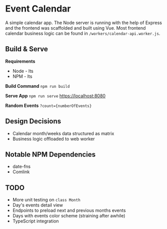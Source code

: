# Event Calendar

A simple calendar app. The Node server is running with the help of Express and the frontend was scaffolded and built using Vue. Most frontend calendar business logic can be found in `/workers/calendar-api.worker.js`.

## Build & Serve

**Requirements**

- Node - lts
- NPM - lts

**Build Command**
`npm run build`

**Serve App**
`npm run serve`
[https://localhost:8080]([https://localhost:8080])

**Random Events**
`?count={numberOfEvents}`

## Design Decisions

- Calendar month/weeks data structured as matrix
- Business logic offloaded to web worker

## Notable NPM Dependencies

- date-fns
- Comlink

## TODO

- More unit testing on `class Month`
- Day's events detail view
- Endpoints to preload next and previous months events
- Days with events color scheme (straining after awhile)
- TypeScript integration
